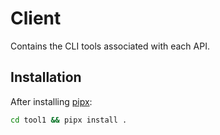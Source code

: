 # Client

Contains the CLI tools associated with each API.

## Installation

After installing [pipx](https://pipx.pypa.io/latest/installation/):

```sh
cd tool1 && pipx install .
```

